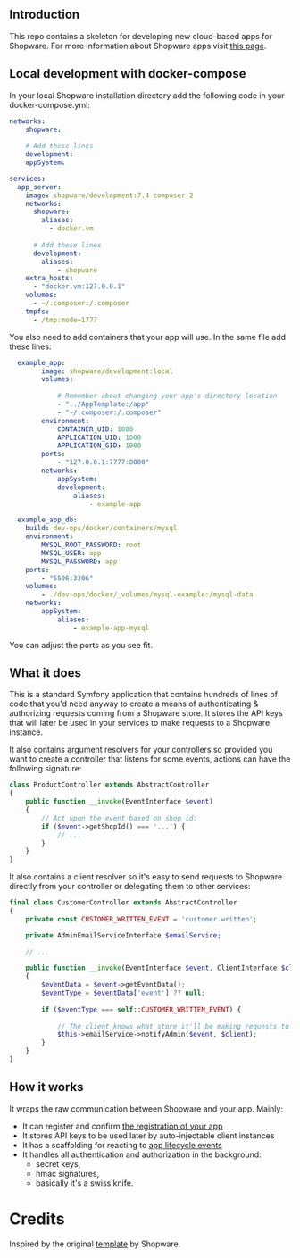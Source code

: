 ## Introduction

This repo contains a skeleton for developing new cloud-based apps for Shopware. For more information about Shopware apps visit [this page](https://developer.shopware.com/docs/guides/plugins/apps/app-base-guide).

## Local development with docker-compose

In your local Shopware installation directory add the following code in your docker-compose.yml:

```yaml
networks:
    shopware:
      
    # Add these lines
    development:
    appSystem:

services:
  app_server:
    image: shopware/development:7.4-composer-2
    networks:
      shopware:
        aliases:
          - docker.vm
            
      # Add these lines
      development:
        aliases:
            - shopware
    extra_hosts:
      - "docker.vm:127.0.0.1"
    volumes:
      - ~/.composer:/.composer
    tmpfs:
      - /tmp:mode=1777

```

You also need to add containers that your app will use. In the same file add these lines:

```yaml
  example_app:
        image: shopware/development:local
        volumes:
            
            # Remember about changing your app's directory location
            - "../AppTemplate:/app"
            - "~/.composer:/.composer"
        environment:
            CONTAINER_UID: 1000
            APPLICATION_UID: 1000
            APPLICATION_GID: 1000
        ports:
            - "127.0.0.1:7777:8000"
        networks:
            appSystem:
            development:
                aliases:
                    - example-app

  example_app_db:
    build: dev-ops/docker/containers/mysql
    environment:
        MYSQL_ROOT_PASSWORD: root
        MYSQL_USER: app
        MYSQL_PASSWORD: app
    ports:
        - "5506:3306"
    volumes:
        - ./dev-ops/docker/_volumes/mysql-example:/mysql-data
    networks:
        appSystem:
            aliases:
                - example-app-mysql

```

You can adjust the ports as you see fit.

## What it does

This is a standard Symfony application that contains hundreds of lines of code that you'd need anyway to create a means of authenticating & authorizing requests coming from a Shopware store.
It stores the API keys that will later be used in your services to make requests to a Shopware instance.

It also contains argument resolvers for your controllers so provided you want to create a controller that listens for some events, actions can have the following signature:

```php
class ProductController extends AbstractController
{
    public function __invoke(EventInterface $event)
    {
        // Act upon the event based on shop id:
        if ($event->getShopId() === '...') {
            // ...
        }
    }
}
```

It also contains a client resolver so it's easy to send requests to Shopware directly from your controller or delegating them to other services:

```php
final class CustomerController extends AbstractController
{
    private const CUSTOMER_WRITTEN_EVENT = 'customer.written';

    private AdminEmailServiceInterface $emailService;
    
    // ...

    public function __invoke(EventInterface $event, ClientInterface $client)
    {
        $eventData = $event->getEventData();
        $eventType = $eventData['event'] ?? null;
        
        if ($eventType === self::CUSTOMER_WRITTEN_EVENT) {
        
            // The client knows what store it'll be making requests to
            $this->emailService->notifyAdmin($event, $client);
        }
    }
}
```

## How it works

It wraps the raw communication between Shopware and your app. Mainly:
- It can register and confirm [the registration of your app](https://developer.shopware.com/docs/guides/plugins/apps/app-base-guide#setup)
- It stores API keys to be used later by auto-injectable client instances
- It has a scaffolding for reacting to [app lifecycle events](https://developer.shopware.com/docs/guides/plugins/apps/app-base-guide#app-lifecycle-events)
- It handles all authentication and authorization in the background:
  - secret keys,
  - hmac signatures,
  - basically it's a swiss knife.

# Credits

Inspired by the original [template](https://github.com/shopwareLabs/AppTemplate) by Shopware.
